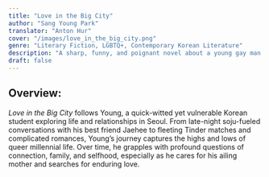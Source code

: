 ```yaml
---
title: "Love in the Big City"  
author: "Sang Young Park"  
translator: "Anton Hur"  
cover: "/images/love_in_the_big_city.png"  
genre: "Literary Fiction, LGBTQ+, Contemporary Korean Literature"  
description: "A sharp, funny, and poignant novel about a young gay man navigating love, loneliness, and identity in the vibrant yet isolating city of Seoul."  
draft: false  
--- 
```


## Overview: 
*Love in the Big City* follows Young, a quick-witted yet vulnerable Korean student exploring life and relationships in Seoul. From late-night soju-fueled conversations with his best friend Jaehee to fleeting Tinder matches and complicated romances, Young’s journey captures the highs and lows of queer millennial life. Over time, he grapples with profound questions of connection, family, and selfhood, especially as he cares for his ailing mother and searches for enduring love.

